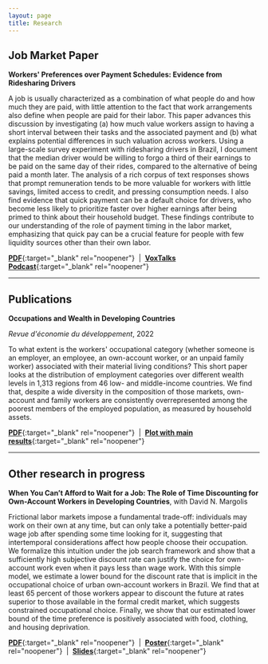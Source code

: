 ```yaml
---
layout: page
title: Research
---
```


## Job Market Paper

**Workers' Preferences over Payment Schedules: Evidence from Ridesharing Drivers**

A job is usually characterized as a combination of what people do and how much they are paid, with little attention to the fact that work arrangements also define when people are paid for their labor. This paper advances this discussion by investigating (a) how much value workers assign to having a short interval between their tasks and the associated payment and (b) what explains potential differences in such valuation across workers. Using a large-scale survey experiment with ridesharing drivers in Brazil, I document that the median driver would be willing to forgo a third of their earnings to be paid on the same day of their rides, compared to the alternative of being paid a month later. The analysis of a rich corpus of text responses shows that prompt remuneration tends to be more valuable for workers with little savings, limited access to credit, and pressing consumption needs. I also find evidence that quick payment can be a default choice for drivers, who become less likely to prioritize faster over higher earnings after being primed to think about their household budget. These findings contribute to our understanding of the role of payment timing in the labor market, emphasizing that quick pay can be a crucial feature for people with few liquidity sources other than their own labor.

[**PDF**](https://thiagoscarelli.github.io/assets/pdfs/scarelli_brazil_drivers_paper.pdf){:target="_blank" rel="noopener"} &nbsp;\|&nbsp; [**VoxTalks Podcast**](https://cepr.org/multimedia/next-generation-research){:target="_blank" rel="noopener"}

---

## Publications

**Occupations and Wealth in Developing Countries** 

*Revue d'économie du développement*, 2022

To what extent is the workers' occupational category (whether someone is an employer, an employee, an own-account worker, or an unpaid family worker) associated with their material living conditions? This short paper looks at the distribution of employment categories over different wealth levels in 1,313 regions from 46 low- and middle-income countries. We find that, despite a wide diversity in the composition of those markets, own-account and family workers are consistently overrepresented among the poorest members of the employed population, as measured by household assets.

[**PDF**](https://thiagoscarelli.github.io/assets/pdfs/scarelli_occupations_wealth_revue_economie_developpement_2022.pdf){:target="_blank" rel="noopener"} &nbsp;\|&nbsp; [**Plot with main results**](https://thiagoscarelli.github.io/assets/images/oaw_poverty_plot.png){:target="_blank" rel="noopener"}

---

## Other research in progress

**When You Can’t Afford to Wait for a Job: The Role of Time Discounting for Own-Account Workers in Developing Countries**, with David N. Margolis

Frictional labor markets impose a fundamental trade-off: individuals may work on their own at any time, but can only take a potentially better-paid wage job after spending some time looking for it, suggesting that intertemporal considerations affect how people choose their occupation. We formalize this intuition under the job search framework and show that a sufficiently high subjective discount rate can justify the choice for own-account work even when it pays less than wage work. With this simple model, we estimate a lower bound for the discount rate that is implicit in the occupational choice of urban own-account workers in Brazil. We find that at least 65 percent of those workers appear to discount the future at rates superior to those available in the formal credit market, which suggests constrained occupational choice. Finally, we show that our estimated lower bound of the time preference is positively associated with food, clothing, and housing deprivation.

[**PDF**](https://thiagoscarelli.github.io/assets/pdfs/scarelli_margolis_oaw_iza_2023.pdf){:target="_blank" rel="noopener"} &nbsp;\|&nbsp; [**Poster**](https://thiagoscarelli.github.io/assets/pdfs/scarelli_margolis_oaw_poster_eale_2022.pdf){:target="_blank" rel="noopener"} &nbsp;\|&nbsp; [**Slides**](https://thiagoscarelli.github.io/assets/pdfs/scarelli_margolis_oaw_slides_sole_2022.pdf){:target="_blank" rel="noopener"} 
